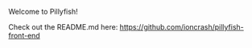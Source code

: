 Welcome to Pillyfish!

Check out the README.md here: https://github.com/ioncrash/pillyfish-front-end
